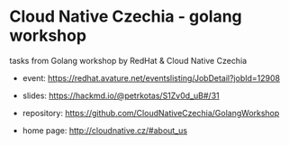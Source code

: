 # Cloud Native Czechia - golang workshop

tasks from Golang workshop by RedHat & Cloud Native Czechia

- event: https://redhat.avature.net/eventslisting/JobDetail?jobId=12908

- slides: [<https://hackmd.io/@petrkotas/S1Zv0d_uB#/31>](https://hackmd.io/@petrkotas/S1Zv0d_uB#/31)

- repository: https://github.com/CloudNativeCzechia/GolangWorkshop

- home page: http://cloudnative.cz/#about_us
